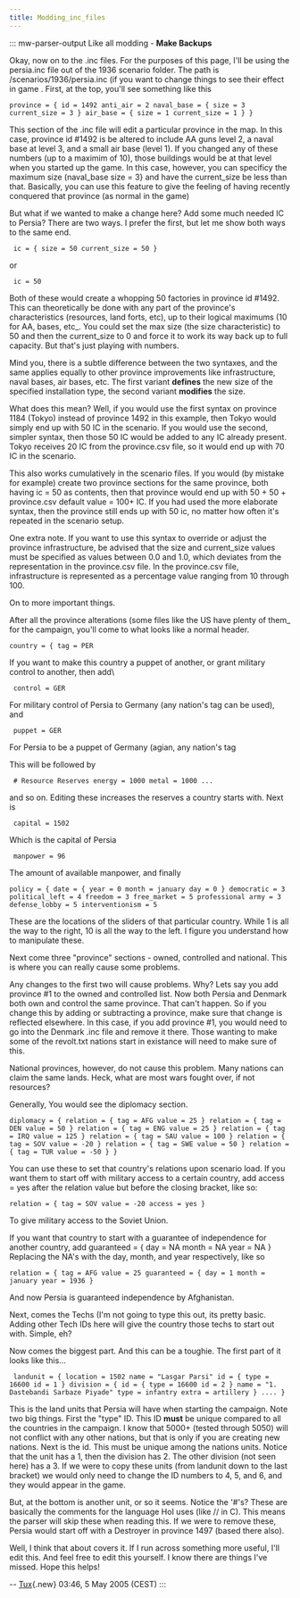 ```yaml
---
title: Modding_inc_files
---
```


::: mw-parser-output
Like all modding - **Make Backups**

Okay, now on to the .inc files. For the purposes of this page, I\'ll be
using the persia.inc file out of the 1936 scenario folder. The path is
/scenarios/1936/persia.inc (if you want to change things to see their
effect in game . First, at the top, you\'ll see something like this

    province = { id = 1492 anti_air = 2 naval_base = { size = 3 current_size = 3 } air_base = { size = 1 current_size = 1 } }

This section of the .inc file will edit a particular province in the
map. In this case, province id #1492 is be altered to include AA guns
level 2, a naval base at level 3, and a small air base (level 1). If you
changed any of these numbers (up to a maximim of 10), those buildings
would be at that level when you started up the game. In this case,
however, you can specificy the maximum size (naval_base size = 3} and
have the current_size be less than that. Basically, you can use this
feature to give the feeling of having recently conquered that province
(as normal in the game)

But what if we wanted to make a change here? Add some much needed IC to
Persia? There are two ways. I prefer the first, but let me show both
ways to the same end.

     ic = { size = 50 current_size = 50 }

or

     ic = 50

Both of these would create a whopping 50 factories in province id #1492.
This can theoretically be done with any part of the province\'s
characteristics (resources, land forts, etc), up to their logical
maximums (10 for AA, bases, etc\_. You could set the max size (the size
characteristic) to 50 and then the current_size to 0 and force it to
work its way back up to full capacity. But that\'s just playing with
numbers.

Mind you, there is a subtle difference between the two syntaxes, and the
same applies equally to other province improvements like infrastructure,
naval bases, air bases, etc. The first variant **defines** the new size
of the specified installation type, the second variant **modifies** the
size.

What does this mean? Well, if you would use the first syntax on province
1184 (Tokyo) instead of province 1492 in this example, then Tokyo would
simply end up with 50 IC in the scenario. If you would use the second,
simpler syntax, then those 50 IC would be added to any IC already
present. Tokyo receives 20 IC from the province.csv file, so it would
end up with 70 IC in the scenario.

This also works cumulatively in the scenario files. If you would (by
mistake for example) create two province sections for the same province,
both having ic = 50 as contents, then that province would end up with
50 + 50 + province.csv default value = 100+ IC. If you had used the more
elaborate syntax, then the province still ends up with 50 ic, no matter
how often it\'s repeated in the scenario setup.

One extra note. If you want to use this syntax to override or adjust the
province infrastructure, be advised that the size and current_size
values must be specified as values between 0.0 and 1.0, which deviates
from the representation in the province.csv file. In the province.csv
file, infrastructure is represented as a percentage value ranging from
10 through 100.

On to more important things.

After all the province alterations (some files like the US have plenty
of them\_ for the campaign, you\'ll come to what looks like a normal
header.

    country = { tag = PER

If you want to make this country a puppet of another, or grant military
control to another, then add\

     control = GER

For military control of Persia to Germany (any nation\'s tag can be
used), and

     puppet = GER

For Persia to be a puppet of Germany (agian, any nation\'s tag

This will be followed by

     # Resource Reserves energy = 1000 metal = 1000 ...

and so on. Editing these increases the reserves a country starts with.
Next is

     capital = 1502

Which is the capital of Persia

     manpower = 96

The amount of available manpower, and finally

    policy = { date = { year = 0 month = january day = 0 } democratic = 3 political_left = 4 freedom = 3 free_market = 5 professional army = 3 defense_lobby = 5 interventionism = 5

These are the locations of the sliders of that particular country. While
1 is all the way to the right, 10 is all the way to the left. I figure
you understand how to manipulate these.

Next come three \"province\" sections - owned, controlled and national.
This is where you can really cause some problems.

Any changes to the first two will cause problems. Why? Lets say you add
province #1 to the owned and controlled list. Now both Persia and
Denmark both own and control the same province. That can\'t happen. So
if you change this by adding or subtracting a province, make sure that
change is reflected elsewhere. In this case, if you add province #1, you
would need to go into the Denmark .inc file and remove it there. Those
wanting to make some of the revolt.txt nations start in existance will
need to make sure of this.

National provinces, however, do not cause this problem. Many nations can
claim the same lands. Heck, what are most wars fought over, if not
resources?

Generally, You would see the diplomacy section.

    diplomacy = { relation = { tag = AFG value = 25 } relation = { tag = DEN value = 50 } relation = { tag = ENG value = 25 } relation = { tag = IRQ value = 125 } relation = { tag = SAU value = 100 } relation = { tag = SOV value = -20 } relation = { tag = SWE value = 50 } relation = { tag = TUR value = -50 } }

You can use these to set that country\'s relations upon scenario load.
If you want them to start off with military access to a certain country,
add access = yes after the relation value but before the closing
bracket, like so:

    relation = { tag = SOV value = -20 access = yes }

To give military access to the Soviet Union.

If you want that country to start with a guarantee of independence for
another country, add guaranteed = { day = NA month = NA year = NA }
Replacing the NA\'s with the day, month, and year respectively, like so

    relation = { tag = AFG value = 25 guaranteed = { day = 1 month = january year = 1936 }

And now Persia is guaranteed independence by Afghanistan.

Next, comes the Techs (I\'m not going to type this out, its pretty
basic. Adding other Tech IDs here will give the country those techs to
start out with. Simple, eh?

Now comes the biggest part. And this can be a toughie. The first part of
it looks like this\...

     landunit = { location = 1502 name = "Lasgar Parsi" id = { type = 16600 id = 1 } division = { id = { type = 16600 id = 2 } name = "1. Dastebandi Sarbaze Piyade" type = infantry extra = artillery } .... }

This is the land units that Persia will have when starting the campaign.
Note two big things. First the \"type\" ID. This ID **must** be unique
compared to all the countries in the campaign. I know that 5000+ (tested
through 5050) will not conflict with any other nations, but that is only
if you are creating new nations. Next is the id. This must be unique
among the nations units. Notice that the unit has a 1, then the division
has 2. The other division (not seen here) has a 3. If we were to copy
these units (from landunit down to the last bracket) we would only need
to change the ID numbers to 4, 5, and 6, and they would appear in the
game.

But, at the bottom is another unit, or so it seems. Notice the \'#\'s?
These are basically the comments for the language HoI uses (like // in
C). This means the parser will skip these when reading this. If we were
to remove these, Persia would start off with a Destroyer in province
1497 (based there also).

Well, I think that about covers it. If I run across something more
useful, I\'ll edit this. And feel free to edit this yourself. I know
there are things I\'ve missed. Hope this helps!

\--
[Tux](/wiki/index.php?title=User:Tux_the_Penguin&action=edit&redlink=1 "User:Tux the Penguin (page does not exist)"){.new}
03:46, 5 May 2005 (CEST)
:::
